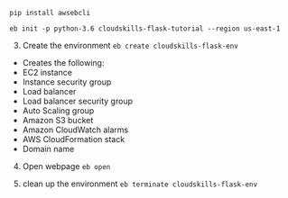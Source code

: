 `pip install awsebcli`

`eb init -p python-3.6 cloudskills-flask-tutorial --region us-east-1`

3. Create the environment
`eb create cloudskills-flask-env`

- Creates the following:
- EC2 instance 
- Instance security group
- Load balancer
- Load balancer security group
- Auto Scaling group
- Amazon S3 bucket
- Amazon CloudWatch alarms
- AWS CloudFormation stack
- Domain name

4. Open webpage
`eb open`

5. clean up the environment
`eb terminate cloudskills-flask-env`